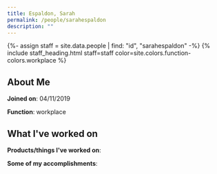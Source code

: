 ```yaml
---
title: Espaldon, Sarah
permalink: /people/sarahespaldon
description: ""
---
```


{%- assign staff = site.data.people | find: "id", "sarahespaldon" -%}
{% include staff_heading.html staff=staff color=site.colors.function-colors.workplace %}

## About Me

**Joined on**: 04/11/2019

**Function**: workplace

## What I've worked on

**Products/things I've worked on**:


**Some of my accomplishments**:


